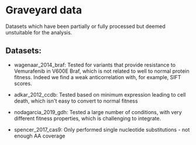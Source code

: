 # Graveyard data

Datasets which have been partially or fully processed but deemed unstuitable for the analysis.

## Datasets:
* wagenaar\_2014\_braf: Tested for variants that provide resistance to Vemurafenib in V600E Braf, 
    which is not related to well to normal protein fitness. Indeed we find a weak anticorrelation 
    with, for example, SIFT scores.

* adkar\_2012\_ccdb: Tested based on minimum expression leading to cell death, which isn't easy 
    to convert to normal fitness

* nodagarcia\_2019\_gdh: Tested a large number of conditions, with very different fitness properties, 
    which is challenging to integrate.

* spencer\_2017\_cas9: Only performed single nucleotide substitutions - not enough AA coverage
